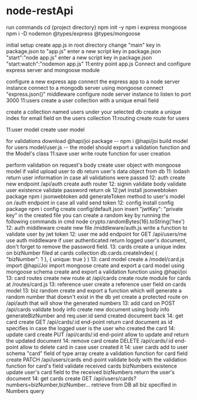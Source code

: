 # node-restApi
run commands
cd {project directory} npm init -y npm i express mongoose npm i -D nodemon @types/express @types/mongoose

initial setup
create app.js in root directory
change "main" key in package.json to "app.js"
enter a new script key in package.json "start":"node app.js"
enter a new script key in package.json "start:watch":"nodemon app.js"
11:entry point
app.js
Connect and configure express server and mongoose module

configure a new express app
connect the express app to a node server instance
connect to a mongodb server using mongoose
connect "express.json()" middleware
configure node server instance to listen to port 3000
11:users
create a user collection with a unique email field

create a collection named users under your selected db
create a unique index for email field on the users collection
11:routing
create route for users

11:user model
create user model

for validations download @hapi/joi package -- npm i @hapi/joi
build model for users model/user.js -- the model should export a validation function and the Model's class
11:save user
write route function for user creation

perform validation on request's body
create user object with mongoose model if valid
upload user to db
return user's data object from db
11: lodash
return user information in case all validations were passed
12: auth
create new endpoint /api/auth
create auth router
12: signin
validate body
validate user existence
validate password
return ok
12:jwt
install jsonwebtoken package
npm i jsonwebtoken
add generateToken method to user's model
on /auth endpoint in case all valid send token
12: config
install config package
npm i config
create config/default.json
insert "jwtKey": "private key" in the created file
you can create a random key by running the following commands in cmd
node
crypto.randomBytes(16).toString('hex')
12: auth middleware
create new file /middleware/auth.js
write a function to validate user by jwt token
12: user me
add endpoint for GET /api/users/me
use auth middleware
if user authenticated return logged user's document, don't forget to remove the password field.
13: cards
create a unique index on bizNumber filed at cards collection
db.cards.createIndex( { "bizNumber": 1 }, { unique: true } )
13: card model
create a /model/card.js
import @hapi/Joi
import mongoose
create and export a card model using mongoose schema
create and export a validation function using @hapi/joi
13: card routes
create new route at /api/cards
create route module for cards at /routes/card.js
13: reference user
create a reference user field on cards model
13: biz random
create and export a function which will generate a random number that doesn't exist in the db yet
create a protected route on /api/auth that will show the generated numbers
13: add card
on POST /api/cards
validate body info
create new document using body info generateBizNumber and req.user.id
send created document back
14: get card
create GET /api/cards/:id end-point
return card document as id specifies in case the logged user is the user who created the card
14: update card
create PUT /api/cards/:id end-point
allow to update and return the updated document
14: remove card
create DELETE /api/cards/:id end-point
allow to delete card in case user created it
14: user cards
add to user schema "card" field of type array
create a validation function for card field
create PATCH /api/users/cards end-point
validate body with the validation function for card's field
validate received cards bizNumbers existence
update user's card field to the received bizNumbers
return the user's document
14: get cards
create GET /api/users/cards?numbers=bizNumber,bizNumber...
retrieve from DB all biz specified in Numbers query
